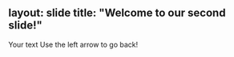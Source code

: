layout: slide
title: "Welcome to our second slide!"
------
Your text 
Use the left arrow to go back!
